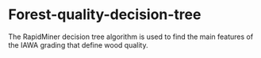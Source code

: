 # Forest-quality-decision-tree
The RapidMiner decision tree algorithm is used to find the main features of the IAWA grading that define wood quality.
